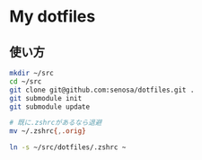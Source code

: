# My dotfiles
## 使い方

```sh
mkdir ~/src
cd ~/src
git clone git@github.com:senosa/dotfiles.git .
git submodule init
git submodule update

# 既に.zshrcがあるなら退避
mv ~/.zshrc{,.orig}

ln -s ~/src/dotfiles/.zshrc ~
```
